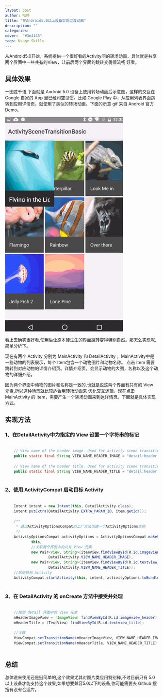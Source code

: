 ```yaml
---
layout: post
author: 咕咚
title: "在Android5.0以上设备实现过渡动画"
description: ""
categories: 
cover:  "#3e4145"
tags: Usage Skills
---
```

从Android5.0开始，系统提供一个很好看的Activity间的转场动画，具体就是共享两个界面中一些共有的View，让前后两个界面的跳转变得很流畅
好看。

## 具体效果

一图胜千语,下面就是 Android 5.0 设备上使用转场动画后示意图，这样的交互在 Google 自家的 App 里已经司空见惯。比如 Google Play
中，从应用列表界面跳转到应用详情页，就使用了类似的转场动画。下面的示意 gif 来自 Android 官方 Demo。

![tronsition_effect](/assets/tronsition_effect.gif "tronsition_effect")

看上去确实很好看,使用后让原本硬生生的界面跳转变得特别自然。那怎么实现呢,简单分析下。

现在有两个 Activity 分别为 MainActivity 和 DetailActivity 。MainActivity中是一些动物的列表展示，每个 Item包含一个动物图片和动物名称。
点击 Item 需要跳转到对应动物的详情介绍页。详情介绍页，会显示动物的大图，名称以及这个动物的详细介绍。

因为两个界面中动物的图片和名称是一致的,也就是说这两个界面有共有的 View 元素,所以这种场景就比较适合用转场动画来
优化交互逻辑，现在点击 MainActivity 的 Item，需要产生一个转场动画来到达详情页。下面就是具体实现方式。

## 实现方法

### 1、在DetailActivity中为指定的 View 设置一个字符串的标记
```java

    // View name of the header image. Used for activity scene transitions
    public static final String VIEW_NAME_HEADER_IMAGE = "detail:header:image";
    
    // View name of the header title. Used for activity scene transitions
    public static final String VIEW_NAME_HEADER_TITLE = "detail:header:title";
    
```    

### 2、使用 ActivityCompat 启动目标 Activity

```java    

    Intent intent = new Intent(this, DetailActivity.class);
    intent.putExtra(DetailActivity.EXTRA_PARAM_ID, item.getId());

    /**
     * 通过ActivityOptionsCompat的工厂方法创建一个ActivityOptions实例
     */
    ActivityOptionsCompat activityOptions = ActivityOptionsCompat.makeSceneTransitionAnimation(
            this,
            //关联两个界面中的共有 View 元素
            new Pair<View, String>(itemView.findViewById(R.id.imageview_item),
                    DetailActivity.VIEW_NAME_HEADER_IMAGE),
            new Pair<View, String>(itemView.findViewById(R.id.textview_name),
                    DetailActivity.VIEW_NAME_HEADER_TITLE));
    //启动目标 Activity 
    ActivityCompat.startActivity(this, intent, activityOptions.toBundle());
   
```    

### 3、在 DetailActivity 的 onCreate 方法中接受并处理

```java    

    //找到 detail 界面中的 View 元素
    mHeaderImageView = (ImageView) findViewById(R.id.imageview_header);
    mHeaderTitle = (TextView) findViewById(R.id.textview_title);

    //关联
    ViewCompat.setTransitionName(mHeaderImageView, VIEW_NAME_HEADER_IMAGE);
    ViewCompat.setTransitionName(mHeaderTitle, VIEW_NAME_HEADER_TITLE);
    
```

## 总结

总体说来使用还是挺简单的,这个效果尤其对图片类应用特别棒,不过目前只有 5.0 以上设备才能支持这个效果,如果想要兼容5.0以下的设备,你可能需要去 Github 搜搜有没有合适库。



    
    
